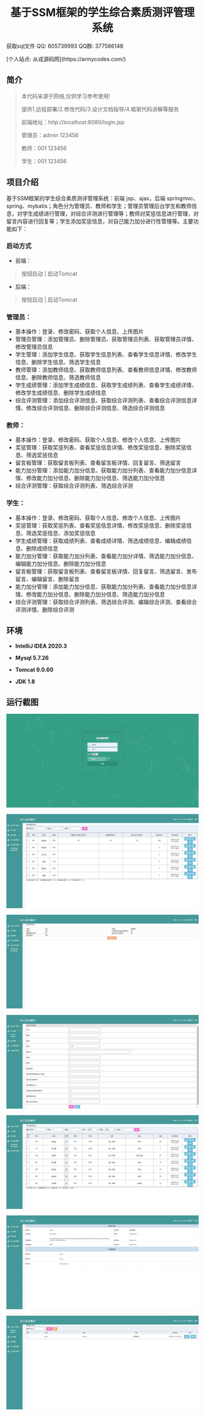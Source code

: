 <p><h1 align="center">基于SSM框架的学生综合素质测评管理系统</h1></p>

<p> 获取sql文件 QQ: 605739993 QQ群: 377586148 </p>
<p> [个人站点: 从戎源码网](https://armycodes.com/)</p>

## 简介

> 本代码来源于网络,仅供学习参考使用!
>
> 提供1.远程部署/2.修改代码/3.设计文档指导/4.框架代码讲解等服务
>
> 前端地址：http://localhost:8080/login.jsp
>
> 管理员：admin 123456
>
> 教师：001 123456
>
> 学生：001 123456

## 项目介绍

基于SSM框架的学生综合素质测评管理系统：前端 jsp、ajax，后端 springmvc、spring、mybatis；角色分为管理员、教师和学生；管理员管理后台学生和教师信息，对学生成绩进行管理，对综合评测进行管理等；教师对奖惩信息进行管理，对留言内容进行回复等；学生添加奖惩信息，对自己能力加分进行性管理等。主要功能如下：

### 启动方式

- 前端：
> 按钮启动 | 启动Tomcat

- 后端：
> 按钮启动 | 启动Tomcat

### 管理员：

- 基本操作：登录、修改密码、获取个人信息、上传图片
- 管理员管理：添加管理员、删除管理员、获取管理员列表、获取管理员详情、修改管理员信息
- 学生管理：添加学生信息、获取学生信息列表、查看学生信息详情、修改学生信息、删除学生信息、筛选学生信息
- 教师管理：添加教师信息、获取教师信息列表、查看教师信息详情、修改教师信息、删除教师信息、筛选教师信息
- 学生成绩管理：添加学生成绩信息、获取学生成绩列表、查看学生成绩详情、修改学生成绩信息、删除学生成绩信息
- 综合评测管理：添加综合评测信息、获取综合评测列表、查看综合评测信息详情、修改综合评测信息、删除综合评测信息、筛选综合评测信息

### 教师：

- 基本操作：登录、修改密码、获取个人信息、修改个人信息、上传图片
- 奖惩管理：获取奖惩列表、查看奖惩信息详情、修改奖惩信息、删除奖惩信息、筛选奖惩信息
- 留言板管理：获取留言板列表、查看留言板详情、回复留言、筛选留言
- 能力加分管理：添加能力加分信息、获取能力加分列表、查看能力加分信息详情、修改能力加分信息、删除能力加分信息、筛选能力加分信息
- 综合评测管理：获取综合评测列表、筛选综合评测

### 学生：

- 基本操作：登录、修改密码、获取个人信息、修改个人信息、上传图片
- 奖惩管理：获取奖惩列表、查看奖惩信息详情、修改奖惩信息、删除奖惩信息、筛选奖惩信息、添加奖惩信息
- 学生成绩管理：获取成绩列表、查看成绩详情、筛选成绩信息、编辑成绩信息、删除成绩信息
- 能力加分管理：获取能力加分列表、查看能力加分详情、筛选能力加分信息、编辑能力加分信息、删除能力加分信息
- 留言板管理：获取留言板列表、查看留言板详情、回复留言、筛选留言、发布留言、编辑留言、删除留言
- 能力加分管理：添加能力加分信息、获取能力加分列表、查看能力加分信息详情、修改能力加分信息、删除能力加分信息、筛选能力加分信息
- 综合评测管理：获取综合评测列表、筛选综合评测、编辑综合评测、查看综合评测详情、删除综合评测

## 环境

- <b>IntelliJ IDEA 2020.3</b>

- <b>Mysql 5.7.26</b>

- <b>Tomcat 9.0.60</b>

- <b>JDK 1.8</b>

## 运行截图
![](screenshot/1.png)

![](screenshot/2.png)

![](screenshot/3.png)

![](screenshot/4.png)

![](screenshot/5.png)

![](screenshot/6.png)

![](screenshot/7.png)
